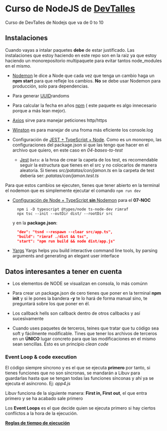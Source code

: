 # Curso de NodeJS de [DevTalles](https://cursos.devtalles.com/courses/take/nodejs-de-cero-a-experto/lessons/)

Curso de DevTalles de Nodejs que va de 0 to 10

## Instalaciones

Cuando vayas a intalar paquetes **debe** de estar justificado. Las instalaciones que estoy haciendo en este repo son en la raiz ya que estoy haciendo un monorepositorio multipaquete para evitar tantos node_modules en el mismo.

* [Nodemon](https://www.npmjs.com/package/nodemon) le dice a Node que cada vez que tenga un cambio haga un **npm start** para que refleje los cambios. **No** se debe usar Nodemon para producción, solo para dependencias.

* Para generar [UUID](https://www.npmjs.com/package/uuid)randoms

* Para calcular la fecha en años [npm](https://www.npmjs.com/package/get-age) ( este paquete es algo innecesario porque a más lean mejor). 

* [Axios](https://www.npmjs.com/package/axios) sirve para manejar peticiones http/https

* [Winston](https://www.npmjs.com/package/winston) es para manejar de una froma más eficiente los console.log

* Configuración de [JEST + TypeScript + Node](https://gist.github.com/Klerith/98d7b1bc0f1525e892f260813cad1007). Como es un monorepo, las configuraciones del package.json si que las tengo que hacer en el archivo que quiero, en este caso en _04-bases-to-test_
  * [Jest](https://jestjs.io/docs/getting-started)
  `Dato`: a la hroa de crear la capeta de los test, es recomendable seguir la estructura que tienes en el src y no colocarlos de manera aleatoria. Si tienes _src/patatas/con/jamon.ts_ en la carpeta de test debería ser: _patatas/con/jamon.test.ts_
  
Para que estos cambios se ejecuten, tienes que tener abierto en la terminal el nodemon que es simplemente ejecutar el comando `npm run dev`

* [Configuración de Node + TypeScript **sin** Nodemon](https://gist.github.com/Klerith/3ba17e86dc4fabd8301a59699b9ffc0b) para el **07-NOC**
  ```
    npm i -D typescript @types/node ts-node-dev rimraf
    npx tsc --init --outDir dist/ --rootDir src
  ```
  y en la **package.json**:
  ```json
    "dev": "tsnd --respawn --clear src/app.ts",
    "build": "rimraf ./dist && tsc",
    "start": "npm run build && node dist/app.js"
  ```

* [Yargs](https://www.npmjs.com/package/yargs) Yargs helps you build interactive command line tools, by parsing arguments and generating an elegant user interface

## Datos interesantes a tener en cuenta

* Los elementos de NODE se visualizan en consola, lo más comúnn

* Para crear un package.json de cero tienes que poner en la terminal **npm init** y si le pones la bandera **-y** te lo hará de forma manual sino, te preguntará sobre los que poner en él.

* Los callback hells son callback dentro de otros callbacks y así sucesivamente

* Cuando uses paquetes de terceros, teines que tratar que tu código sea soft y fácilmente modificable. Tines que tener los archivos de terceros en un **ÚNICO** lugar concreto para que las modificaciones en el mismo sean sencillas. Esto es un principio _clean code_

### Event Loop & code execution

El código siempre síncrono y es el que se ejecuta **primero** por tanto, si tienes funciones que no son síncronas, se mandarán a Libuv para guardarlas hasta que se tengan todas las funciones sínconas y ahí ya se ejecuta el asíncrono. Ej: _app4.js_

Libuv funciona de la siguiente manera: **First in, First out**, el que entra primero y se ha acabado sale primero

Los **Event Loops** es el que decide quien se ejecuta primero si hay ciertos conflictos a la hora de la ejecución.

**[Reglas de tiempo de ejecución](https://www.builder.io/blog/visual-guide-to-nodejs-event-loop)**

